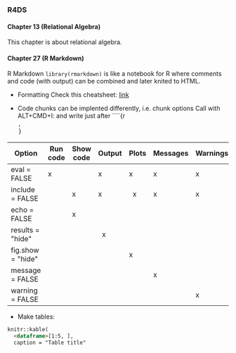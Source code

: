 ### R4DS
#### Chapter 13 (Relational Algebra)
This chapter is about relational algebra.

#### Chapter 27 (R Markdown)
R Markdown `library(rmarkdown)` is like a notebook for R where comments and code (with output) can be combined and later knited to HTML.

- Formatting
Check this cheatsheet: [link](https://www.dropbox.com/s/wizjp87dozdo8rb/rmarkdown-cheatsheet.pdf?dl=0)

- Code chunks can be implented differently, i.e. chunk options
Call with ALT+CMD+I: and write just after ````{r <option>, <option>}

Option           |	Run code |	Show code |	Output |	Plots |	Messages |	Warnings
------           | -----------|------------|--------|-------|-----------|-------
eval = FALSE     |	   x      |           |   x     |    x   |       x    |x
include = FALSE  |	         |       x     |      x  |   x   |       x    |x
echo = FALSE	  |			   |      x      |        |       |           |
results = "hide" |				|            |    x    |       |           | 	
fig.show = "hide"|				|           |        |     x  |           |
message = FALSE  |				|            |        |       |     x      |
warning = FALSE  |			   |            |        |       |           |x


- Make tables:
```html
knitr::kable(
  <dataframe>[1:5, ], 
  caption = "Table title"
